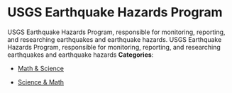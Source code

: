 # USGS Earthquake Hazards Program


USGS Earthquake Hazards Program, responsible for monitoring, reporting, and researching earthquakes and earthquake hazards. USGS Earthquake Hazards Program, responsible for monitoring, reporting, and researching earthquakes and earthquake hazards
**Categories**:

- [Math & Science](https://github/awesome-apis/awesome-apis#math-and-science)

- [Science & Math](https://github/awesome-apis/awesome-apis#science-and-math)




